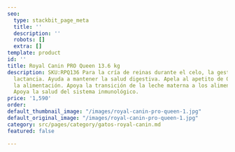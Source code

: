 ```yaml
---
seo:
  type: stackbit_page_meta
  title: ''
  description: ''
  robots: []
  extra: []
template: product
id: ''
title: Royal Canin PRO Queen 13.6 kg
description: SKU:RPQ136 Para la cría de reinas durante el celo, la gestación y la
  lactancia. Ayuda a mantener la salud digestiva. Apela al apetito de Queen para fomentar
  la alimentación. Apoya la transición de la leche materna a los alimentos sólidos.
  Apoya la salud del sistema inmunológico.
price: '1,590'
order: 
default_thumbnail_image: "/images/royal-canin-pro-queen-1.jpg"
default_original_image: "/images/royal-canin-pro-queen-1.jpg"
category: src/pages/category/gatos-royal-canin.md
featured: false

---
```

